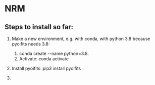# NRM

## Steps to install so far:

1. Make a new environment, e.g. with conda, with python 3.8 because pyoifits needs 3.8:
    1. conda create --name <a name for env> python=3.8.
    2. Activate: conda activate <a name for env>
    
2. Install pyoifits: pip3 install pyoifits

3. 
